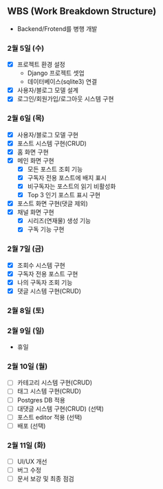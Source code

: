 ## WBS (Work Breakdown Structure)

- Backend/Frotend를 병행 개발

### 2월 5일 (수)

- [x] 프로젝트 환경 설정
  - Django 프로젝트 셋업
  - 데이터베이스(sqlite3) 연결
- [x] 사용자/블로그 모델 설계
- [x] 로그인/회원가입/로그아웃 시스템 구현

### 2월 6일 (목)

- [x] 사용자/블로그 모델 구현
- [x] 포스트 시스템 구현(CRUD)
- [x] 홈 화면 구현
- [x] 메인 화면 구현
  - [x] 모든 포스트 조회 기능
  - [x] 구독자 전용 포스트에 배지 표시
  - [x] 비구독자는 포스트의 읽기 비활성화
  - [x] Top 3 인기 포스트 표시 구현
- [x] 포스트 화면 구현(댓글 제외)
- [x] 채널 화면 구현
  - [x] 시리즈(연재물) 생성 기능
  - [x] 구독 기능 구현

### 2월 7일 (금)

- [x] 조회수 시스템 구현
- [x] 구독자 전용 포스트 구현
- [x] 나의 구독자 조회 기능
- [x] 댓글 시스템 구현(CRUD)

### 2월 8일 (토)

### 2월 9일 (일)

- 휴일

### 2월 10일 (월)

- [ ] 카테고리 시스템 구현(CRUD)
- [ ] 태그 시스템 구현(CRUD)
- [ ] Postgres DB 적용
- [ ] 대댓글 시스템 구현(CRUD) (선택)
- [ ] 포스트 editor 적용 (선택)
- [ ] 배포 (선택)

### 2월 11일 (화)

- [ ] UI/UX 개선
- [ ] 버그 수정
- [ ] 문서 보강 및 최종 점검

